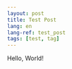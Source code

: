 ```yaml
---
layout: post
title: Test Post
lang: en
lang-ref: test_post
tags: [test, tag]
---
```


Hello, World!
